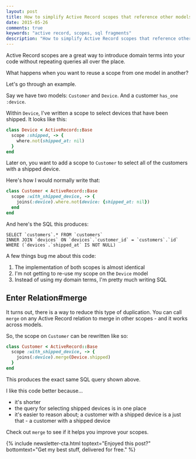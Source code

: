 ```yaml
---
layout: post
title: How to simplify Active Record scopes that reference other models
date: 2015-05-26
comments: true
keywords: "active record, scopes, sql fragments"
description: "How to simplify Active Record scopes that reference other models"
---
```


Active Record scopes are a great way to introduce domain terms into
your code without repeating queries all over the place.

What happens when you want to reuse a scope from one model in another?

Let's go through an example.

Say we have two models: `Customer` and `Device`. And a customer `has_one
:device`.

Within `Device`, I've written a scope to select devices that have
been shipped. It looks like this:

```ruby
class Device < ActiveRecord::Base
  scope :shipped, -> {
    where.not(shipped_at: nil)
  }
end
```

Later on, you want to add a scope to `Customer` to select all of
the customers with a shipped device.

Here's how I would normally write that:

```ruby
class Customer < ActiveRecord::Base
  scope :with_shipped_device, -> {
    joins(:device).where.not(device: {shipped_at: nil})
  end
end
```

And here's the SQL this produces:

```
SELECT `customers`.* FROM `customers`
INNER JOIN `devices` ON `devices`.`customer_id` = `customers`.`id`
WHERE (`devices`.`shipped_at` IS NOT NULL)
```

A few things bug me about this code:

1. The implementation of both scopes is almost identical
1. I'm not getting to re-use my scope on the `Device` model
1. Instead of using my domain terms, I'm pretty much writing SQL

## Enter Relation#merge

It turns out, there is a way to reduce this type of duplication. You can
call `merge` on any Active Record relation to merge in other scopes -
and it works across models.

So, the scope on `Customer` can be rewritten like so:

```ruby
class Customer < ActiveRecord::Base
  scope :with_shipped_device, -> {
    joins(:device).merge(Device.shipped)
  }
end
```

This produces the exact same SQL query shown above.

I like this code better because...

* it's shorter
* the query for selecting shipped devices is in one place
* it's easier to reason about; a customer with a shipped device is a
  just that - a customer with a shipped device

Check out `merge` to see if it helps you improve your scopes.

{% include newsletter-cta.html toptext="Enjoyed this post?" bottomtext="Get my best stuff, delivered for free." %}
